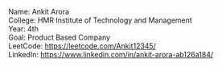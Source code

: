 Name: Ankit Arora<br>
College: HMR Institute of Technology and Management<br>
Year: 4th<br>
Goal: Product Based Company<br>
LeetCode: https://leetcode.com/Ankit12345/<br>
LinkedIn: https://www.linkedin.com/in/ankit-arora-ab126a184/
